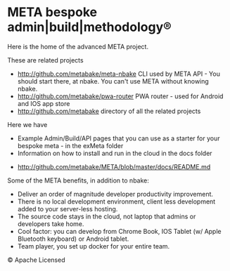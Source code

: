 # META bespoke admin|build|methodology&reg;


Here is the home of the advanced META project.

These are related projects
- http://github.com/metabake/meta-nbake CLI used by META API - You should start there, at nbake. You can't use META without knowing nbake.
- http://github.com/metabake/pwa-router PWA router - used for Android and IOS app store
- http://github.com/metabake directory of all the related projects


Here we have
* Example Admin/Build/API pages that you can use as a starter for your bespoke meta - in the exMeta folder
* Information on how to install and run in the cloud in the docs folder
- http://github.com/metabake/META/blob/master/docs/README.md

Some of the META benefits, in addition to nbake:
- Deliver an order of magnitude developer productivity improvement.
- There is no local development environment, client less development added to your server-less hosting.
- The source code stays in the cloud, not laptop that admins or developers take home.
- Cool factor: you can develop from Chrome Book, IOS Tablet (w/ Apple Bluetooth keyboard) or Android tablet.
- Team player, you set up docker for your entire team.


&copy; Apache Licensed
